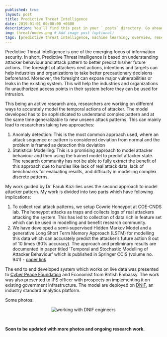 ```yaml
---
published: true
layout: post
title: Predictive Threat Intelligence
date: 2019-01-01 00:00:00 +0300
description: You’ll find this post in your `_posts` directory. Go ahead and edit it and re-build the site to see your changes. # Add post description (optional)
img: threat/nodes.png # Add image post (optional)
tags: [predictive threat intelligence, machine learning, overview, research paper] # add tag
---
```



Predictive Threat Intelligence is one of the emerging focus of information security. In short, Predictive Threat Intelligence is based on understanding attacker behaviour and attack pattern to better predict his/her future actions. The foresight of attackers next actions, intentions and targets can help industries and organizations to take better precautionary decisions beforehand. Moreover, the foresight can expose major vulnerabilities or leaks in the existing system. This will help the industries and organizations fix unauthorized access points in their system before they can be used for intrusion. 

This being an active research area, researchers are working on different ways to accurately model the temporal actions of attacker. The model developed has to be sophisticated to understand complex pattern and at the same time generalizable to new unseen attack patterns. This can mainly lead to researchers taking two approaches:
1. Anomaly detection: This is the most common approach used, where an attack sequence or pattern is considered deviation from normal and the problem is framed as detection this deviation
2. Statistical Modelling: This is a promising approach to model attacker behaviour and then using the trained model to predict attacker state. The research community has not be able to fully extract the benefit of this approach due to hurdles like lack of real attack data, lack of benchmarks for evaluating results, and difficulty in modelling complex discrete patterns.

My work guided by Dr. Faruk Kazi lies uses the second approach to model attacker pattern. My work is divided into two parts which have following implications:
1. To collect real attack patterns, we setup Cowrie Honeypot at COE-CNDS lab. The honeypot attacks as traps and collects logs of real attackers attacking the system. This has led to collection of data rich in feature set which can be used in modelling and benefit research community.
2. We have developed a semi-supervised Hidden Markov Model and a generative Long Short Term Memory Approach (LSTM) for modelling this data which can accurately predict the attacker’s future action 8 out of 10 times (80% accuracy). The approach and preliminary results are documented in paper titled 'Temporal and Stochastic Modelling of Attacker Behaviour' which is published in Springer CCIS (volume no. 941) - [paper link](https://link.springer.com/chapter/10.1007/978-981-13-3582-2_3)

The end to end developed system which works on live data was presented to [Cyber Peace Foundation](https://www.cyberpeace.org/) and Economist from British Embassy. The work was also presented to IPS officer with prospects on implementing it on existing government infrastructure. The model are deployed on [DNIF](https://dnif.it/), an industry standard analytics platform.

Some photos:
<p align="center">
<img src="{{site.baseurl}}/assets/img/threat/DNIF.jpeg" alt="working with DNIF engineers"/>
</p>
<br>

<b> Soon to be updated with more photos and ongoing research work. <b>